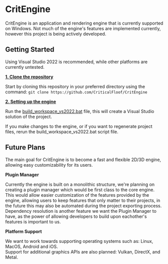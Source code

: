 # CritEngine

CritEngine is an application and rendering engine that is currently supported on Windows. Not much of the engine's features are implemented currently, however this project is being actively developed.

## Getting Started
Using Visual Studio 2022 is recommended, while other platforms are currently untested.

<ins>**1. Clone the repository**<ins>

Start by cloning this repository in your preferred directory using the command: `git clone https://github.com/CriticalFloof/CritEngine`

<ins>**2. Setting up the engine**<ins>

Run the [build_workspace_vs2022.bat](https://github.com/CriticalFloof/CritEngine/blob/main/scripts/build_workspace_vs2022.bat) file, this will create a Visual Studio solution of the project.

If you make changes to the engine, or if you want to regenerate project files, rerun the build_workspace_vs2022.bat script file.

## Future Plans

The main goal for CritEngine is to become a fast and flexible 2D/3D engine, allowing easy customizability for its users.

**Plugin Manager**

Currently the engine is built on a monolithic structure, we're planning on creating a plugin manager which would be first class to the core engine.
This would allow easier customization of the features provided by the engine, allowing users to keep features that only matter to their projects, in the future this may also be automated during the project exporting process.
Dependency resolution is another feature we want the Plugin Manager to have, as the power of allowing developers to build upon eachother's features is important to us.

**Platform Support**

We want to work towards supporting operating systems such as: Linux, MacOS, Android and iOS. <br>
Support for additional graphics APIs are also planned: Vulkan, DirectX, and Metal.
